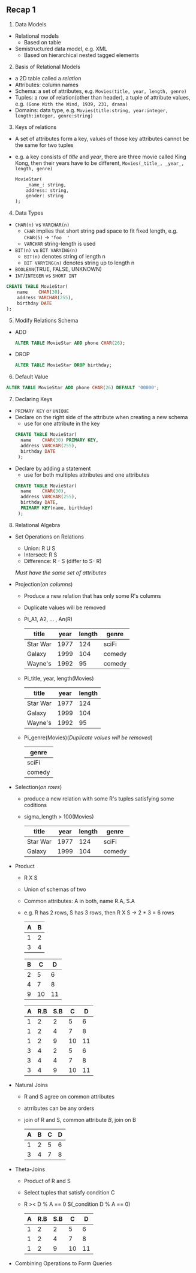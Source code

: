 ## Recap 1

1. Data Models
  - Relational models
    * Based on table
  - Semistructured data model, e.g. XML
    * Based on hierarchical nested tagged elements

2. Basis of Relational Models
  - a 2D table called a _relation_
  - Attributes: column names
  - Schema: a set of attributes, e.g. `Movies(title, year, length, genre)`
  - Tuples: a row of relation(other than header), a tuple of attribute values, e.g. `(Gone With the Wind, 1939, 231, drama)`
  - Domains: data type, e.g. `Movies(title:string, year:integer, length:integer, genre:string)`

3. Keys of relations
  - A set of attributes form a key, values of those key attributes cannot be the same for two tuples
  - e.g. a key consists of _title_ and _year_, there are three movie called King Kong, then their years have to be different, `Movies(_title_, _year_, length, genre)`
  
    ```sql
    MovieStar(
        _name_: string,
        address: string,
        gender: string
    );
    ```

4. Data Types
  - `CHAR(n)` vs `VARCHAR(n)`
    * `CHAR` implies that short string pad space to fit fixed length, e.g. `CHAR(5)` -> `'foo  '`
    * `VARCHAR` string-length is used
  - `BIT(n)` vs `BIT VARYING(n)`
    * `BIT(n)` denotes string of length n
    * `BIT VARYING(n)` denotes string up to length n
  - `BOOLEAN`(TRUE, FALSE, UNKNOWN)
  - `INT`/`INTEGER` vs `SHORT INT`
  ```sql
  CREATE TABLE MovieStar(
      name    CHAR(30),
      address VARCHAR(255),
      birthday DATE
  );
  ```

5. Modify Relations Schema
  - ADD
    ```sql
    ALTER TABLE MovieStar ADD phone CHAR(26);
    ```
  - DROP
    ```sql
    ALTER TABLE MovieStar DROP birthday;
    ```
 
6. Default Value
  ```sql
  ALTER TABLE MovieStar ADD phone CHAR(26) DEFAULT '00000';
  ```

7. Declaring Keys
  - `PRIMARY KEY` or `UNIQUE`
  - Declare on the right side of the attribute when creating a new schema
    * use for one attribute in the key
    ```sql
    CREATE TABLE MovieStar(
      name    CHAR(30) PRIMARY KEY,
      address VARCHAR(255),
      birthday DATE
     );
     ```
  - Declare by adding a statement
    * use for both multiples attributes and one attributes
    ```sql
    CREATE TABLE MovieStar(
      name    CHAR(30),
      address VARCHAR(255),
      birthday DATE,
      PRIMARY KEY(name, birthday)
     );
    ```
 
 8. Relational Algebra
  - Set Operations on Relations
    * Union: R U S
    * Intersect: R  S
    * Difference: R - S (differ to S- R)
    
    _Must have the same set of attributes_
    
  - Projection(_on columns_)
    * Produce a new relation that has only some R's columns
    * Duplicate values will be removed
    * Pi_A1, A2, ... , An(R)
    
      title | year | length | genre
      --- | --- | --- | ---
      Star War | 1977 | 124 | sciFi
      Galaxy | 1999 | 104 | comedy
      Wayne's | 1992 | 95 | comedy
    
    * Pi_title, year, length(Movies)
    
      title | year | length
      --- | --- | ---
      Star War | 1977 | 124
      Galaxy | 1999 | 104
      Wayne's | 1992 | 95
    
    * Pi_genre(Movies)(_Duplicate values will be removed_)
      
      |genre
      | ---
      | sciFi
      | comedy
 
  - Selection(_on rows_)
    * produce a new relation with some R's tuples satisfying some coditions
    * sigma_length > 100(Movies)
    
      title | year | length | genre
      --- | --- | --- | ---
      Star War | 1977 | 124 | sciFi
      Galaxy | 1999 | 104 | comedy
  
  - Product
    * R X S
    * Union of schemas of two
    * Common attributes: A in both, name R.A, S.A
    * e.g. R has 2 rows, S has 3 rows, then R X S -> 2 * 3 = 6 rows
     
      A | B         
      ---|---       
      1 | 2      
      3 | 4
     
      B | C | D
      ---|---|---
      2 | 5 | 6
      4 | 7 | 8
      9 | 10 | 11
     
      A | R.B | S.B | C | D        
      ---|---|---|---|---      
      1 | 2 | 2 | 5 | 6
      1 | 2 | 4 | 7 | 8
      1 | 2 | 9 | 10 | 11
      3 | 4 | 2 | 5 | 6
      3 | 4 | 4 | 7 | 8
      3 | 4 | 9 | 10 | 11
  
  - Natural Joins
    * R and S agree on common attributes
    * atrributes can be any orders
    * join of R and S, common attribute _B_, join on B
      
      A | B | C | D        
      ---|---|---|---       
      1 | 2 | 5 | 6     
      3 | 4 | 7 | 8
      
  - Theta-Joins
    * Product of R and S
    * Select tuples that satisfy condition C
    * R >< D % A == 0 S(_condition D % A == 0)
      
      A | R.B | S.B | C | D        
      ---|---|---|---|---      
      1 | 2 | 2 | 5 | 6
      1 | 2 | 4 | 7 | 8
      1 | 2 | 9 | 10 | 11
  
  - Combining Operations to Form Queries
  
      
    
    
      
      
 
    
    
  
